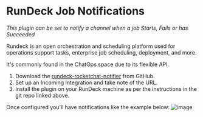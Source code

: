 # RunDeck Job Notifications

_This plugin can be set to notify a channel when a job Starts, Fails or has Succeeded_

Rundeck is an open orchestration and scheduling platform used for operations support tasks, enterprise job scheduling, deployment, and more.

It's commonly found in the ChatOps space due to its flexible API.

1. Download the [rundeck-rocketchat-notifier](https://github.com/jszaszvari/rundeck-rocketchat-notifier) from GitHub.
2. Set up an Incoming Integration and take note of the URL.
3. Install the plugin on your RunDeck machine as per the instructions in the git repo linked above.

Once configured you'll have notifications like the example below: ![image](../../../../.gitbook/assets/rundeck.png)
